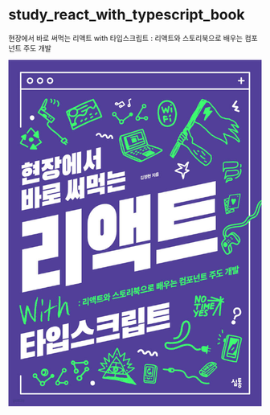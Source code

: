# study_react_with_typescript_book
현장에서 바로 써먹는 리액트 with 타입스크립트 : 리액트와 스토리북으로 배우는 컴포넌트 주도 개발

![](/main.jpg "")